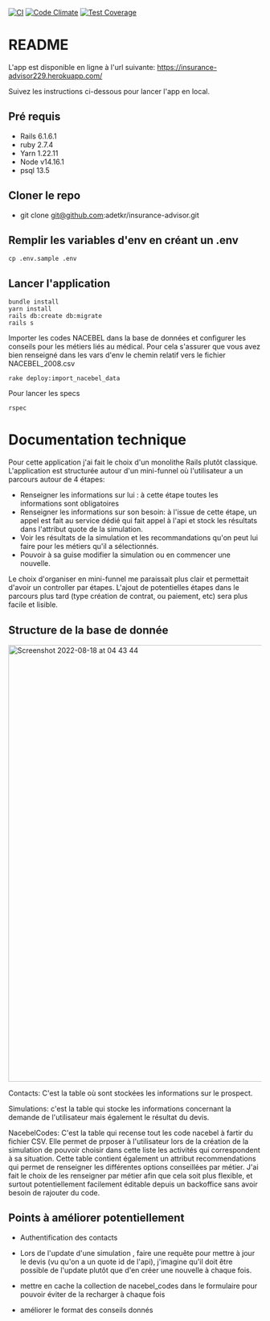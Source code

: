 [![CI](https://github.com/adetkr/insurance-advisor/workflows/Tests/badge.svg?branch=master)](https://github.com/adetkr/insurance-advisor/actions?query=workflow%3ATests+branch%3Amaster+)
[![Code Climate](https://codeclimate.com/repos/62f741d14cacaa5cb0010014/badges/a192218279230033c062/gpa.svg)](https://codeclimate.com/repos/62f741d14cacaa5cb0010014/feed)
[![Test Coverage](https://codeclimate.com/repos/62f741d14cacaa5cb0010014/badges/a192218279230033c062/coverage.svg)](https://codeclimate.com/repos/62f741d14cacaa5cb0010014/coverage)

# README

L'app est disponible en ligne à l'url suivante: https://insurance-advisor229.herokuapp.com/

Suivez les instructions ci-dessous pour lancer l'app en local.

## Pré requis

* Rails 6.1.6.1
* ruby 2.7.4
* Yarn 1.22.11
* Node v14.16.1
* psql 13.5


## Cloner le repo

* git clone git@github.com:adetkr/insurance-advisor.git

## Remplir les variables d'env en créant un .env

```
cp .env.sample .env
```

## Lancer l'application

```
bundle install
yarn install
rails db:create db:migrate
rails s
```
Importer les codes NACEBEL dans la base de données et configurer les conseils pour les métiers liés au médical. Pour cela s'assurer que vous avez bien renseigné dans les vars d'env le chemin relatif vers le fichier NACEBEL_2008.csv

```
rake deploy:import_nacebel_data
```

Pour lancer les specs
```
rspec
```

# Documentation technique

Pour cette application j'ai fait le choix d'un monolithe Rails plutôt classique. L'application est structurée autour d'un mini-funnel où l'utilisateur a un parcours autour de 4 étapes:

- Renseigner les informations sur lui : à cette étape toutes les informations sont obligatoires
- Renseigner les informations sur son besoin: à l'issue de cette étape, un appel est fait au service dédié qui fait appel à l'api et stock les résultats dans l'attribut quote de la simulation.
- Voir les résultats de la simulation et les recommandations qu'on peut lui faire pour les métiers qu'il a sélectionnés.
- Pouvoir à sa guise modifier la simulation ou en commencer une nouvelle.

Le choix d'organiser en mini-funnel me paraissait plus clair et permettait d'avoir un controller par étapes. L'ajout de potentielles étapes dans le parcours plus tard (type création de contrat, ou paiement, etc) sera plus facile et lisible.

## Structure de la base de donnée

<img width="868" alt="Screenshot 2022-08-18 at 04 43 44" src="https://user-images.githubusercontent.com/66008397/185281528-f5a0bf9d-12d1-4007-9f88-91921e57afb3.png">

Contacts: C'est la table où sont stockées les informations sur le prospect.

Simulations: c'est la table qui stocke les informations concernant la demande de l'utilisateur mais également le résultat du devis. 

NacebelCodes: C'est la table qui recense tout les code nacebel à fartir du fichier CSV. Elle permet de prposer à l'utilisateur lors de la création de la simulation de pouvoir choisir dans cette liste les activités qui correspondent à sa situation. Cette table contient également un attribut recommendations qui permet de renseigner les différentes options conseillées par métier. J'ai fait le choix de les renseigner par métier afin que cela soit plus flexible, et surtout potentiellement facilement éditable depuis un backoffice sans avoir besoin de rajouter du code.


## Points à améliorer potentiellement

- Authentification des contacts

- Lors de l'update d'une simulation , faire une requête pour mettre à jour le devis (vu qu'on a un quote id de l'api), j'imagine qu'il doit être possible de l'update plutôt que d'en créer une nouvelle à chaque fois.

- mettre en cache la collection de nacebel_codes dans le formulaire pour pouvoir éviter de la recharger à chaque fois

- améliorer le format des conseils donnés
